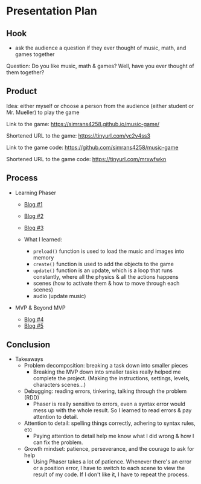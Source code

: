 # Presentation Plan

## Hook

* ask the audience a question if they ever thought of music, math, and games together

Question: Do you like music, math & games? Well, have you ever thought of them together?

## Product

Idea: either myself or choose a person from the audience (either student or Mr. Mueller) to play the game

Link to the game: https://simrans4258.github.io/music-game/

Shortened URL to the game: https://tinyurl.com/yc2v4ss3

Link to the game code: https://github.com/simrans4258/music-game

Shortened URL to the game code: https://tinyurl.com/mrxwfwkn

## Process
* Learning Phaser
  * [Blog #1](https://github.com/nancyc0337/sep11-freedom-project/blob/main/blog/entry01.md)
  * [Blog #2](https://github.com/nancyc0337/sep11-freedom-project/blob/main/blog/entry02.md)
  * [Blog #3](https://github.com/nancyc0337/sep11-freedom-project/blob/main/blog/entry03.md)

  * What I learned:
    * `preload()` function is used to load the music and images into memory
    * `create()` function is used to add the objects to the game
    * `update()` function is an update, which is a loop that runs constantly, where all the physics & all the actions happens
    * scenes (how to activate them & how to move through each scenes)
    * audio (update music)

* MVP & Beyond MVP
  * [Blog #4](https://github.com/nancyc0337/sep11-freedom-project/blob/main/blog/entry04.md)
  * [Blog #5](https://github.com/nancyc0337/sep11-freedom-project/blob/main/blog/entry05.md)

## Conclusion
* Takeaways
  * Problem decomposition: breaking a task down into smaller pieces
    * Breaking the MVP down into smaller tasks really helped me complete the project. (Making the instructions, settings, levels, characters scenes...)
  * Debugging: reading errors, tinkering, talking through the problem (RDD)
    * Phaser is really sensitive to errors, even a syntax error would mess up with the whole result. So I learned to read errors & pay attention to detail.
  * Attention to detail: spelling things correctly, adhering to syntax rules, etc
    * Paying attention to detail help me know what I did wrong & how I can fix the problem.
  * Growth mindset: patience, perseverance, and the courage to ask for help
    * Using Phaser takes a lot of patience. Whenever there's an error or a position error, I have to switch to each scene to view the result of my code. If I don't like it, I have to repeat the process.

<!-- EXAMPLE

## Hook
* Verbal riddle of GGD

## Product
* GIF/Demo of example/non-example

## Process
* Flowchart of plan
  * MVP: noun -> door -> yes/no
  * Beyond MVP: noun -> word relation API -> noun API -> yes/no, with counterexample
* Code snippets of:
  * MVP
  * Both APIs
  * Challenge with API keys

## Conclusion
* [URL to project]
* Takeaways
  * Less = more: the heart of the riddle was one line of code; it obviously took more to make the entire thing work, but one complicated line of regular expressions was essentially the solution to the riddle
  * Expect the unexpected: it’s important to budget time for things you don’t account for; for example, I didn’t consider the fact that I would need another entire API to detect nouns
  * Determination is key: ironically enough, I had to make my API keys private. At first, it didn’t seem like it was possible, which meant I couldn’t publish my app. But after all of that hard work, I was determined to find a solution, and I found it in config variables.
* "Presentation can’t, but a speech can"


-->
